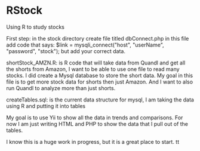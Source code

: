 # RStock
Using R to study stocks

First step: in the stock directory create file titled dbConnect.php
in this file add code that says: $link = mysqli_connect("host", "userName", "password", "stock"); 
but add your correct data. 



shortStock_AMZN.R: is R code that will take data from Quandl and get all the shorts from Amazon, I want to be able to use one file to read many stocks. I did create a Mysql database to store the short data. My goal in this file is to get more stock data for shorts then just Amazon. And I want to also run Quandl to analyze more than just shorts.

createTables.sql:
is the current data structure for mysql, I am taking the data using R and putting it into tables

My goal is to use Yii to show all the data in trends and comparisons. For now I am just writing HTML and PHP to show the data that I pull out of the tables.

I know this is a huge work in progress, but it is a great place to start. tt




